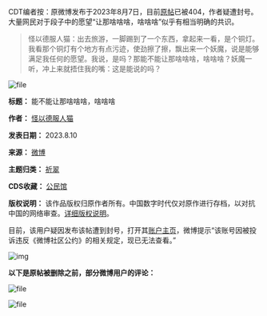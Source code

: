 CDT编者按：原微博发布于2023年8月7日，目前[原帖](https://weibo.com/7524039058/NdrTRal7N "原帖")已被404，作者疑遭封号。大量网民对于段子中的愿望“让那啥啥啥，啥啥啥”似乎有相当明确的共识。



> 
> 怪以德服人猫：出去旅游，一脚踢到了一个东西，拿起来一看，是个铜灯。我看那个铜灯有个地方有点污迹，使劲擦了擦，飘出来一个妖魔，说是能够满足我任何的愿望。我说，是吗？那能不能让那啥啥啥，啥啥啥？妖魔一听，冲上来就捂住我的嘴：这是能说的吗？
> 
> 
> 


![file](https://chinadigitaltimes.net/chinese/files/2023/08/image-1691665978561.png)




**标题：** 能不能让那啥啥啥，啥啥啥  

**作者：** [怪以德服人猫](https://chinadigitaltimes.net/space/微博)  

**发表日期：** 2023.8.10  

**来源：** [微博](https://weibo.com/7524039058/NdrTRal7N)  

**主题归类：** [祈翠](https://chinadigitaltimes.net/space/祈翠)  

**CDS收藏：** [公民馆](https://chinadigitaltimes.net/space/%E5%85%AC%E6%B0%91%E9%A6%86)  

**版权说明：** 该作品版权归原作者所有。中国数字时代仅对原作进行存档，以对抗中国的网络审查。[详细版权说明](https://chinadigitaltimes.net/chinese/copyright)。


目前，该用户疑因发布该帖遭到封号，打开其[账户主页](https://weibo.com/7524039058 "账户主页")，微博提示“该账号因被投诉违反《微博社区公约》的相关规定，现已无法查看。”


![img](https://chinadigitaltimes.net/chinese/files/2023/08/image-1691666161784.png)


**以下是原帖被删除之前，部分微博用户的评论：** 


![file](https://chinadigitaltimes.net/chinese/files/2023/08/image-1691666057417.png)  

![file](https://chinadigitaltimes.net/chinese/files/2023/08/image-1691666067174.png)

